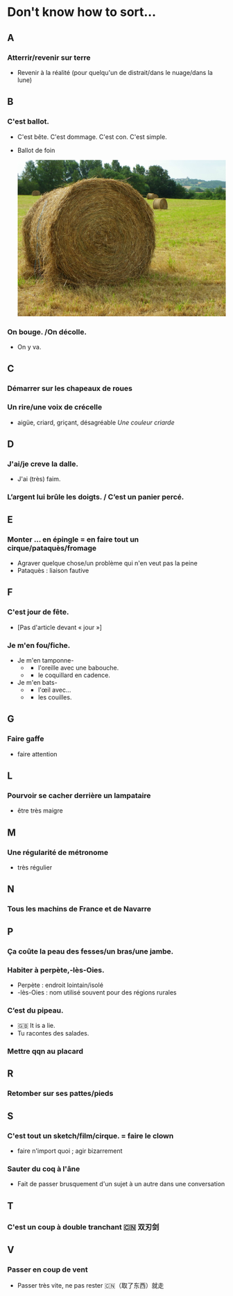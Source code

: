 # Don't know how to sort...


A
---
### Atterrir/revenir sur terre
  - Revenir à la réalité (pour quelqu'un de distrait/dans le nuage/dans la lune)

B
---
### C'est ballot.
  - C'est bête. C'est dommage. C'est con. C'est simple.
  - Ballot de foin

	![Ballot de foin](./Figures/ballot_foin.jpg)

### On bouge. /On décolle.
  - On y va.

C
---
### Démarrer sur les chapeaux de roues

### Un rire/une voix de crécelle
  - aigüe, criard, griçant, désagréable
    _Une couleur criarde_

D
---
### J'ai/je creve la dalle.
  - J'ai (très) faim.

### L’argent lui brûle les doigts. / C’est un panier percé.

E
---
### Monter ... en épingle = en faire tout un cirque/pataquès/fromage
  - Agraver quelque chose/un problème qui n'en veut pas la peine
  - Pataquès : liaison fautive

F
---
### C'est jour de fête.
  - [Pas d'article devant &laquo; jour &raquo;]

### Je m'en fou/fiche.
  - Je m'en tamponne-
    + - l'oreille avec une babouche.
    + - le coquillard en cadence.
  - Je m'en bats-
    + - l'&oelig;il avec...
    + - les couilles.

G
---
### Faire gaffe
  - faire attention

L
---
### Pourvoir se cacher derrière un lampataire
  - être très maigre

M
---
### Une régularité de métronome
  - très régulier

N
---
### Tous les machins de France et de Navarre

P
---
### Ça coûte la peau des fesses/un bras/une jambe.

### Habiter à perpète,-lès-Oies.
  - Perpète : endroit lointain/isolé
  - -lès-Oies : nom utilisé souvent pour des régions rurales

### C’est du pipeau.
  - :gb: It is a lie.
  - Tu racontes des salades.

### Mettre qqn au placard

R
---
### Retomber sur ses pattes/pieds

S
---
### C'est tout un sketch/film/cirque. = faire le clown
  - faire n'import quoi ; agir bizarrement

### Sauter du coq à l'âne
  - Fait de passer brusquement d'un sujet à un autre dans une conversation

T
---
### C'est un coup à double tranchant :cn: 双刃剑

V
---
### Passer en coup de vent
  - Passer très vite, ne pas rester :cn:（取了东西）就走

